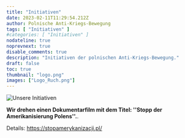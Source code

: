 ```yaml
---
title: "Initiativen"
date: 2023-02-11T11:29:54.212Z
author: Polnische Anti-Kriegs-Bewegung
tags: [ "Initiativen" ]
#categories: [ "Initiativen" ]
nodateline: true
noprevnext: true
disable_comments: true
description: "Initiativen der polnischen Anti-Kriegs-Bewegung."
draft: false
toc: true
thumbnail: "logo.png"
images: ["Logo_Ruch.png"]
---
```

![Unsere Initiativen](/SAP-1.jpeg)


__Wir drehen einen Dokumentarfilm mit dem Titel: ''Stopp der Amerikanisierung Polens''.__.


Details: https://stopamerykanizacji.pl/
